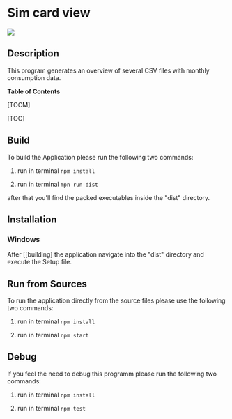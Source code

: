 # Sim card view

![](https://encrypted-tbn0.gstatic.com/images?q=tbn:ANd9GcQD_itQ54sOwKCIMDvuvvNG-dZJWyyaLKFMRx_nTac4k9fXKAdKfQ)


## Description

This program generates an overview of several CSV files with monthly consumption data.

**Table of Contents**

[TOCM]

[TOC]

## Build

To build the Application please run the following two commands:

1. run in terminal
`npm install`

1. run in terminal
`mpn run dist`

after that you'll find the packed executables inside the "dist" directory.

## Installation

### Windows

After [[building] the application navigate into the "dist" directory and execute the Setup file.

## Run from Sources

To run the application directly from the source files please use the following two commands:

1. run in terminal
`npm install `

1. run in terminal
`npm start`

## Debug

If you feel the need to debug this programm please run the following two commands:

1. run in terminal
`npm install`

1. run in terminal
`npm test`
